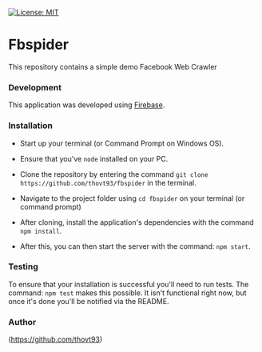 
[![License: MIT](https://img.shields.io/badge/License-MIT-yellow.svg)](https://opensource.org/licenses/MIT)

# Fbspider

This repository contains a simple demo Facebook Web Crawler

### Development
This application was developed using [Firebase](http://firebase.com/). 

### Installation
* Start up your terminal (or Command Prompt on Windows OS).
* Ensure that you've `node` installed on your PC.
* Clone the repository by entering the command `git clone https://github.com/thovt93/fbspider` in the terminal.
* Navigate to the project folder using `cd fbspider` on your terminal (or command prompt)
* After cloning, install the application's dependencies with the command `npm install`.
 
* After this, you can then start the server with the command: `npm start`.

### Testing
To ensure that your installation is successful you'll need to run tests.
The command: `npm test` makes this possible. It isn't functional right now, but once it's done you'll be notified via the README.
 

### Author
(https://github.com/thovt93)
